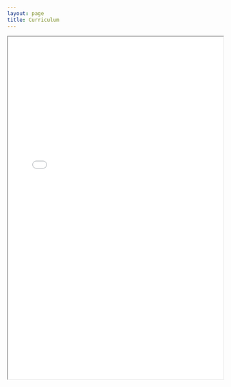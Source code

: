 ```yaml
---
layout: page
title: Curriculum
---
```


<iframe src="CV_DanielSantos.pdf" width="100%" height="800px"></iframe>